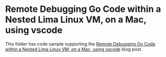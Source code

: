# Remote Debugging Go Code within a Nested Lima Linux VM, on a Mac, using vscode

This folder has code sample supporting the [Remote Debugging Go Code within a Nested Lima Linux VM, on a Mac, using vscode](https://medium.com/@maninder.bindra/remote-debugging-go-code-within-a-nested-lima-linux-vm-on-a-mac-using-vscode-acfab96b7b3a) blog post.
